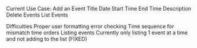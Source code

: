 Current Use Case:
  Add an Event
    Title
    Date
    Start Time
    End Time
    Description
  Delete Events
  List Events


Difficulties
  Proper user formatting error checking
  Time sequence for mismatch time orders
  Listing events
    Currently only listing 1 event at a time and not adding to the list (FIXED)

